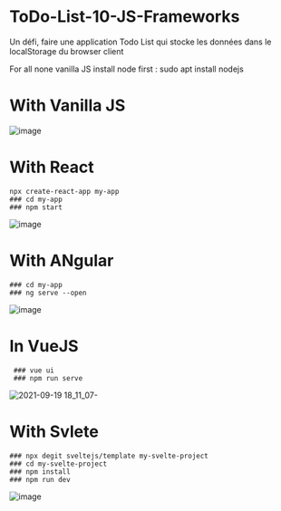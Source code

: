 # ToDo-List-10-JS-Frameworks
Un défi, faire une application Todo List qui stocke les données dans le localStorage du browser client

For all none vanilla JS install node first :  sudo apt install nodejs

# With Vanilla JS
![image](https://user-images.githubusercontent.com/65620947/133935687-fd6a2b34-ee5c-4399-8331-40ade49652ec.png)

# With React
```
npx create-react-app my-app
### cd my-app
### npm start
```
![image](https://user-images.githubusercontent.com/65620947/133935749-0db68f49-7bfa-403f-a656-2c386b8b4277.png)

# With ANgular
```
### cd my-app
### ng serve --open
```
![image](https://user-images.githubusercontent.com/65620947/133935992-9d7c3b36-6760-4749-aca9-5082377db254.png)

# In VueJS
```
 ### vue ui
 ### npm run serve
 ```
![2021-09-19 18_11_07-](https://user-images.githubusercontent.com/65620947/133934935-6779dfe7-7491-4a21-a2ca-942109ab561a.png)

# With Svlete
```
### npx degit sveltejs/template my-svelte-project
### cd my-svelte-project
### npm install
### npm run dev
```
![image](https://user-images.githubusercontent.com/65620947/133935617-d58f6e8d-ae67-40d2-9bf8-e72006c115b5.png)
